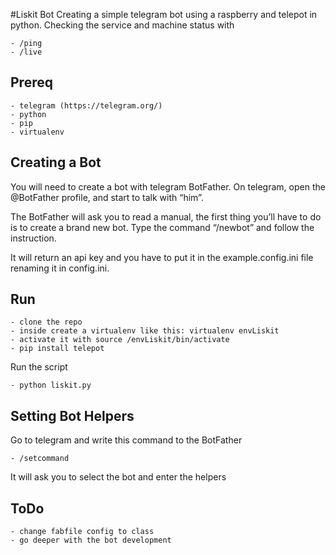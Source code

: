 #Liskit Bot
Creating a simple telegram bot using a raspberry and telepot in python. Checking the service and machine status with
  
    - /ping
    - /live

## Prereq
    - telegram (https://telegram.org/)
    - python
    - pip
    - virtualenv
    
## Creating a Bot
You will need to create a bot with telegram BotFather.
On telegram, open the @BotFather profile, and start to talk with “him”. 

The BotFather will ask you to read a manual, the first thing you’ll have to do is to create a brand new bot. 
Type the command “/newbot” and follow the instruction.

It will return an api key and you have to put it in the example.config.ini file renaming it in config.ini.

## Run
    
    - clone the repo
    - inside create a virtualenv like this: virtualenv envLiskit
    - activate it with source /envLiskit/bin/activate
    - pip install telepot
    
Run the script

    - python liskit.py
    
## Setting Bot Helpers

Go to telegram and write this command to the BotFather

    - /setcommand

It will ask you to select the bot and enter the helpers
    
## ToDo

    - change fabfile config to class
    - go deeper with the bot development
